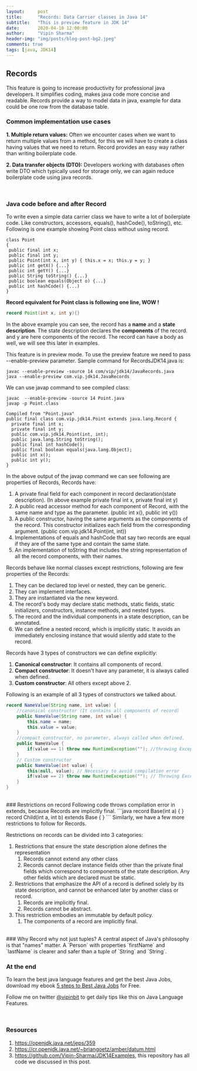 ```yaml
---
layout:     post
title:      "Records: Data Carrier classes in Java 14"
subtitle:   "This is preview feature in JDK 14"
date:       2020-04-10 12:00:00
author:     "Vipin Sharma"
header-img: "img/posts/blog-post-bg2.jpeg"
comments: true
tags: [java, JDK14]
---
```



## Records
This feature is going to increase productivity for professional java developers. It simplifies coding, makes java code more concise and readable. Records provide a way to model data in java, example for data could be one row from the database table.


### Common implementation use cases
**1. Multiple return values:** Often we encounter cases when we want to return multiple values from a method, for this we will have to create a class having values that we need to return. Record provides an easy way rather than writing boilerplate code.

**2. Data transfer objects (DTO):** Developers working with databases often write DTO which typically used for storage only, we can again reduce boilerplate code using java records.

<br>

### Java code before and after Record

To write even a simple data carrier class we have to write a lot of boilerplate code. Like constructors, accessors, equals(), hashCode(), toString(), etc.
Following is one example showing Point class without using record.


```
class Point
{
 public final int x;   
 public final int y;    
 public Point(int x, int y) { this.x = x; this.y = y; }    
 public int getX() {...}   
 public int getY() {...}   
 public String toString() {...}   
 public boolean equals(Object o) {...}   
 public int hashCode() {...)  
}
```


**Record equivalent for Point class is following one line, WOW !**
```java
record Point(int x, int y){}
```
In the above example you can see, the record has a **name** and a **state description**. The state description declares the **components** of the record. and y are here components of the record. The record can have a body as well, we will see this later in examples.

This feature is in preview mode. To use the preview feature we need to pass --enable-preview parameter. Sample command for RecordsJDK14.java is:

```shell
javac --enable-preview -source 14 com/vip/jdk14/JavaRecords.java
java --enable-preview com.vip.jdk14.JavaRecords
```

We can use javap command to see compiled class:

```shell
javac  --enable-preview -source 14 Point.java
javap -p Point.class

Compiled from "Point.java"
public final class com.vip.jdk14.Point extends java.lang.Record {
  private final int x;
  private final int y;
  public com.vip.jdk14.Point(int, int);
  public java.lang.String toString();
  public final int hashCode();
  public final boolean equals(java.lang.Object);
  public int x();
  public int y();
}
```

In the above output of the javap command we can see following are properties of Records, Records have:

1. A private final field for each component in record declaration(state description). (In above example private final int x, private final int y)
2. A public read accessor method for each component of Record, with the same name and type as the parameter. (public int x(), public int y())
3. A public constructor, having the same arguments as the components of the record. This constructor initializes each field from the corresponding argument. (public com.vip.jdk14.Point(int, int))
4. Implementations of equals and hashCode that say two records are equal if they are of the same type and contain the same state.
5. An implementation of toString that includes the string representation of all the record components, with their names.

Records behave like normal classes except restrictions, following are few properties of the Records:
1.	They can be declared top level or nested, they can be generic.
2.	They can implement interfaces.
3.	They are instantiated via the new keyword.
4.	The record's body may declare static methods, static fields, static initializers, constructors, instance methods, and nested types.
5.	The record and the individual components in a state description, can be annotated.
6.  We can define a nested record, which is implicitly static. It avoids an immediately enclosing instance that would silently add state to the record.

Records have 3 types of constructors we can define explicitly:
1.  **Canonical constructor**: It contains all components of record.
2.  **Compact constructor**:  It doesn't have any parameter, it is always called when defined.
3.  **Custom constructor**: All others except above 2.

Following is an example of all 3 types of constructors we talked about.

```java
record NameValue(String name, int value) {
    //canonical constructor (It contains all components of record)
    public NameValue(String name, int value) {
        this.name = name;
        this.value = value;
    }  
    //compact constructor, no parameter, always called when defined.
    public NameValue {
        if(value == 1) throw new RuntimeException(""); //throwing Exception whenever value is 1, this is to test if it is called always.
    }
    // Custom constructor
    public NameValue(int value) {
        this(null, value); // Necessary to avoid compilation error
        if(value == 2) throw new RuntimeException(""); // Throwing Exception to test when is this called.
    }
}
```

<br>
### Restrictions on record
 Following code throws compilation error in extends, because Records are implicitly final.
```java
record Base(int a) { }
record Child(int a, int b) extends Base { }
```    
Similarly, we have a few more restrictions to follow for Records.

 Restrictions on records can be divided into 3 categories:
1. Restrictions that ensure the state description alone defines the representation
   1. Records cannot extend any other class
   2. Records cannot declare instance fields other than the private final fields which correspond to components
    of the state description. Any other fields which are declared must be static.
2. Restrictions that emphasize the API of a record is defined solely by its state description, and cannot be enhanced
later by another class or record.
   1. Records are implicitly final.
   2. Records cannot be abstract.
3. This restriction embodies an immutable by default policy.
   1. The components of a record are implicitly final.



<br>
### Why Record why not just tuples?    
A central aspect of Java's philosophy is that "names" matter.  A `Person` with properties `firstName` and `lastName` is clearer and safer than a tuple of `String` and `String`.  

<br>

### At the end

To learn the best java language features and get the best Java Jobs, download my ebook [5 steps to Best Java Jobs](https://jfeatures.com/) for Free.

Follow me on twitter [@vipinbit](https://twitter.com/vipinbit) to get daily tips like this on Java Language Features.

<br>

### Resources

1.  https://openjdk.java.net/jeps/359
2.  https://cr.openjdk.java.net/~briangoetz/amber/datum.html
3.  https://github.com/Vipin-Sharma/JDK14Examples, this repository has all code we discussed in this post.
